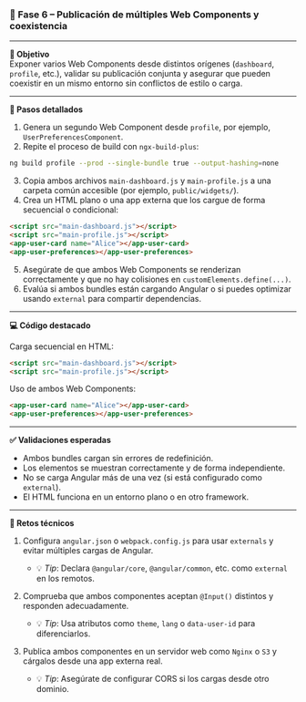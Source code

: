 ### 🔹 Fase 6 – Publicación de múltiples Web Components y coexistencia

---

**🎯 Objetivo**  
Exponer varios Web Components desde distintos orígenes (`dashboard`, `profile`, etc.), validar su publicación conjunta y asegurar que pueden coexistir en un mismo entorno sin conflictos de estilo o carga.

---

**🔧 Pasos detallados**

1. Genera un segundo Web Component desde `profile`, por ejemplo, `UserPreferencesComponent`.
2. Repite el proceso de build con `ngx-build-plus`:

```bash
ng build profile --prod --single-bundle true --output-hashing=none
```

3. Copia ambos archivos `main-dashboard.js` y `main-profile.js` a una carpeta común accesible (por ejemplo, `public/widgets/`).
4. Crea un HTML plano o una app externa que los cargue de forma secuencial o condicional:

```html
<script src="main-dashboard.js"></script>
<script src="main-profile.js"></script>
<app-user-card name="Alice"></app-user-card>
<app-user-preferences></app-user-preferences>
```

5. Asegúrate de que ambos Web Components se renderizan correctamente y que no hay colisiones en `customElements.define(...)`.
6. Evalúa si ambos bundles están cargando Angular o si puedes optimizar usando `external` para compartir dependencias.

---

**💻 Código destacado**

Carga secuencial en HTML:

```html
<script src="main-dashboard.js"></script>
<script src="main-profile.js"></script>
```

Uso de ambos Web Components:

```html
<app-user-card name="Alice"></app-user-card>
<app-user-preferences></app-user-preferences>
```

---

**✅ Validaciones esperadas**

- Ambos bundles cargan sin errores de redefinición.
- Los elementos se muestran correctamente y de forma independiente.
- No se carga Angular más de una vez (si está configurado como `external`).
- El HTML funciona en un entorno plano o en otro framework.

---

**🧪 Retos técnicos**

1. Configura `angular.json` o `webpack.config.js` para usar `externals` y evitar múltiples cargas de Angular.
   - 💡 *Tip*: Declara `@angular/core`, `@angular/common`, etc. como `external` en los remotos.

2. Comprueba que ambos componentes aceptan `@Input()` distintos y responden adecuadamente.
   - 💡 *Tip*: Usa atributos como `theme`, `lang` o `data-user-id` para diferenciarlos.

3. Publica ambos componentes en un servidor web como `Nginx` o `S3` y cárgalos desde una app externa real.
   - 💡 *Tip*: Asegúrate de configurar CORS si los cargas desde otro dominio.
